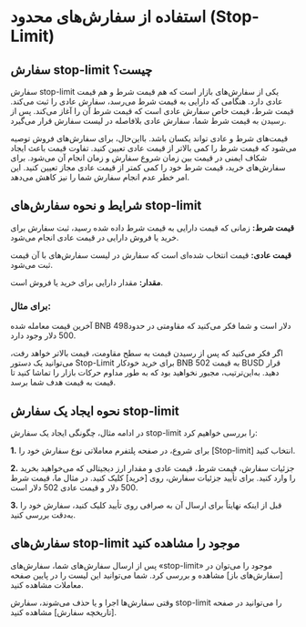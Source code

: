 # استفاده از سفارش‌های محدود (Stop-Limit)

## سفارش stop-limit چیست؟

سفارش stop-limit  یکی از سفارش‌های بازار است که هم قیمت شرط و هم قیمت عادی دارد. هنگامی که دارایی به قیمت شرط می‌رسد، سفارش عادی را ثبت می‌کند. قیمت شرط، قیمت خاص سفارش عادی است که قیمت شرط آن را آغاز می‌کند.
پس از رسیدن به قیمت شرط شما، سفارش عادی بلافاصله در لیست سفارش قرار می‌گیرد.

قیمت‌های شرط و عادی تواند یکسان باشد. بااین‌حال، برای سفارش‌های فروش توصیه می‌شود که قیمت شرط را کمی بالاتر از قیمت عادی تعیین کنید. تفاوت قیمت باعث ایجاد شکاف ایمنی در قیمت بین زمان شروع سفارش و زمان انجام آن می‌شود.
برای سفارش‌های خرید، قیمت شرط خود را کمی کمتر از قیمت عادی مجاز تعیین کنید. این امر خطر عدم انجام سفارش شما را نیز کاهش می‌دهد.

## شرایط و نحوه سفارش‌های stop-limit

**قیمت شرط:** زمانی که قیمت دارایی به قیمت شرط داده شده رسید، ثبت سفارش برای خرید یا فروش دارایی در قیمت عادی انجام می‌شود.

**قیمت عادی:** قیمت انتخاب شده‌ای است که سفارش در لیست سفارش‌های با آن قیمت ثبت می‌شود.

**مقدار:** مقدار دارایی برای خرید یا فروش است.

### برای مثال:

آخرین قیمت معامله شده BNB 498دلار است و شما فکر می‌کنید که مقاومتی در حدود 500 دلار وجود دارد.

اگر فکر می‌کنید که پس از رسیدن قیمت به سطح مقاومت، قیمت بالاتر خواهد رفت، می‌توانید یک دستور Stop-Limit برای خرید خودکار BNB به قیمت 502 BUSD قرار دهید. به‌این‌ترتیب، مجبور نخواهید بود که به طور مداوم حرکات بازار را تماشا کنید تا قیمت به قیمت هدف شما برسد.

## نحوه ایجاد یک سفارش stop-limit

در ادامه مثال، چگونگی ایجاد یک سفارش stop-limit را بررسی خواهیم کرد:

**1.**	برای شروع، در صفحه پلتفرم معاملاتی نوع سفارش خود را [Stop-limit]  انتخاب کنید.

**2.**	جزئیات سفارش، قیمت شرط، قیمت عادی و مقدار ارز دیجیتالی که می‌خواهید بخرید را وارد کنید. برای تأیید جزئیات سفارش، روی [خرید] کلیک کنید.
در مثال ما، قیمت شرط 500 دلار و قیمت عادی 502 دلار است.

**3.**	قبل از اینکه نهایتاً برای ارسال آن به صرافی روی تأیید کلیک کنید، سفارش خود را به‌دقت بررسی کنید.

## سفارش‌های stop-limit موجود را مشاهده کنید

پس از ارسال سفارش‌های شما، سفارش‌های «stop-limit» موجود را می‌توان در [سفارش‌های باز] مشاهده و بررسی کرد. شما می‌توانید این لیست را در پایین صفحه معاملات مشاهده کنید.

وقتی سفارش‌ها اجرا و یا حذف می‌شوند، سفارش stop-limit را می‌توانید در صفحه  [تاریخچه سفارش]  مشاهده کنید.
